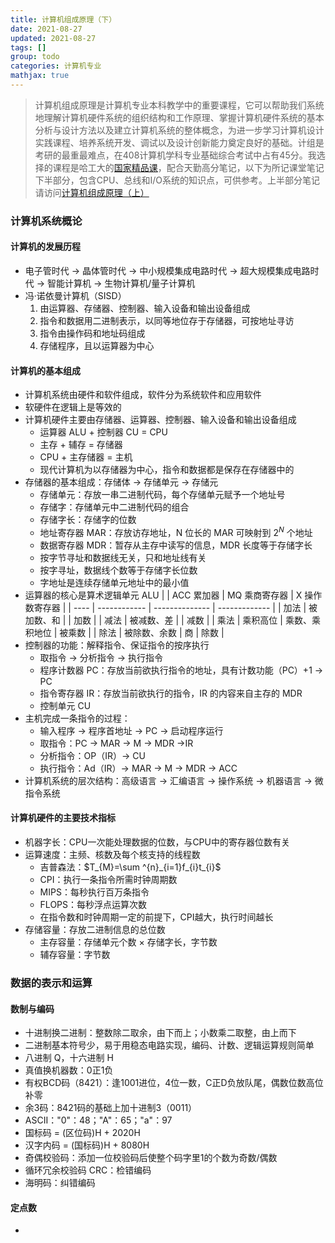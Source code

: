 ```yaml
---
title: 计算机组成原理（下）
date: 2021-08-27
updated: 2021-08-27
tags: []
group: todo
categories: 计算机专业
mathjax: true
---
```


> 计算机组成原理是计算机专业本科教学中的重要课程，它可以帮助我们系统地理解计算机硬件系统的组织结构和工作原理、掌握计算机硬件系统的基本分析与设计方法以及建立计算机系统的整体概念，为进一步学习计算机设计实践课程、培养系统开发、调试以及设计创新能力奠定良好的基础。计组是考研的最重最难点，在408计算机学科专业基础综合考试中占有45分。我选择的课程是哈工大的[国家精品课](https://www.icourse163.org/course/hit-309001)，配合天勤高分笔记，以下为所记课堂笔记下半部分，包含CPU、总线和I/O系统的知识点，可供参考。上半部分笔记请访问[计算机组成原理（上）](/计算机组成原理-上)

<!--more-->

###  计算机系统概论

#### 计算机的发展历程

- 电子管时代 -> 晶体管时代 -> 中小规模集成电路时代 -> 超大规模集成电路时代 -> 智能计算机 -> 生物计算机/量子计算机
- 冯·诺依曼计算机（SISD）
  1. 由运算器、存储器、控制器、输入设备和输出设备组成
  2. 指令和数据用二进制表示，以同等地位存于存储器，可按地址寻访
  3. 指令由操作码和地址码组成
  4. 存储程序，且以运算器为中心

#### 计算机的基本组成

- 计算机系统由硬件和软件组成，软件分为系统软件和应用软件
- 软硬件在逻辑上是等效的
- 计算机硬件主要由存储器、运算器、控制器、输入设备和输出设备组成
  - 运算器 ALU + 控制器 CU = CPU
  - 主存 + 辅存 = 存储器
  - CPU + 主存储器 = 主机
  - 现代计算机为以存储器为中心，指令和数据都是保存在存储器中的
- 存储器的基本组成：存储体 -> 存储单元 -> 存储元
  - 存储单元：存放一串二进制代码，每个存储单元赋予一个地址号
  - 存储字：存储单元中二进制代码的组合
  - 存储字长：存储字的位数
  - 地址寄存器 MAR：存放访存地址，N 位长的 MAR 可映射到 $2^N$ 个地址
  - 数据寄存器 MDR：暂存从主存中读写的信息，MDR 长度等于存储字长
  - 按字节寻址和数据线无关，只和地址线有关
  - 按字寻址，数据线个数等于存储字长位数
  - 字地址是连续存储单元地址中的最小值
- 运算器的核心是算术逻辑单元 ALU
  |      | ACC 累加器    | MQ 乘商寄存器   | X 操作数寄存器 |
  | ---- | ------------ | -------------- | ------------- |
  | 加法 | 被加数、和   |                | 加数          |
  | 减法 | 被减数、差   |                | 减数          |
  | 乘法 | 乘积高位     | 乘数、乘积地位 | 被乘数        |
  | 除法 | 被除数、余数 | 商             | 除数          |
- 控制器的功能：解释指令、保证指令的按序执行
  - 取指令 -> 分析指令 -> 执行指令
  - 程序计数器 PC：存放当前欲执行指令的地址，具有计数功能（PC）+1 -> PC
  - 指令寄存器 IR：存放当前欲执行的指令，IR 的内容来自主存的 MDR
  - 控制单元 CU
- 主机完成一条指令的过程：
  - 输入程序 -> 程序首地址 -> PC -> 启动程序运行
  - 取指令：PC -> MAR -> M -> MDR ->IR
  - 分析指令：OP（IR）-> CU
  - 执行指令：Ad（IR）-> MAR -> M -> MDR -> ACC
- 计算机系统的层次结构：高级语言 -> 汇编语言 -> 操作系统 -> 机器语言 -> 微指令系统

#### 计算机硬件的主要技术指标

- 机器字长：CPU一次能处理数据的位数，与CPU中的寄存器位数有关
- 运算速度：主频、核数及每个核支持的线程数
  - 吉普森法：$T_{M}=\sum ^{n}_{i=1}f_{i}t_{i}$
  - CPI：执行一条指令所需时钟周期数
  - MIPS：每秒执行百万条指令
  - FLOPS：每秒浮点运算次数
  - 在指令数和时钟周期一定的前提下，CPI越大，执行时间越长
- 存储容量：存放二进制信息的总位数
  - 主存容量：存储单元个数 × 存储字长，字节数
  - 辅存容量：字节数

### 数据的表示和运算

#### 数制与编码

- 十进制换二进制：整数除二取余，由下而上；小数乘二取整，由上而下 
- 二进制基本符号少，易于用稳态电路实现，编码、计数、逻辑运算规则简单
- 八进制 Q，十六进制 H
- 真值换机器数：0正1负
- 有权BCD码（8421）：逢1001进位，4位一数，C正D负放队尾，偶数位数高位补零
- 余3码：8421码的基础上加十进制3（0011）
- ASCII："0"：48；"A"：65；"a"：97
- 国标码 = (区位码)H + 2020H
- 汉字内码 = (国标码)H + 8080H
- 奇偶校验码：添加一位校验码后使整个码字里1的个数为奇数/偶数
- 循环冗余校验码 CRC：检错编码
- 海明码：纠错编码

#### 定点数

- 